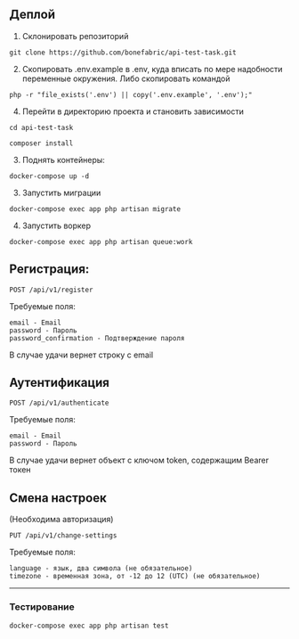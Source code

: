 ## Деплой
1. Склонировать репозиторий
```shell
git clone https://github.com/bonefabric/api-test-task.git
```
2. Скопировать .env.example в .env, куда вписать по мере надобности
переменные окружения. Либо скопировать командой
```shell
php -r "file_exists('.env') || copy('.env.example', '.env');"
```
4. Перейти в директорию проекта и становить зависимости
```shell
cd api-test-task
```
```shell
composer install

```
3. Поднять контейнеры:
```shell
docker-compose up -d
```
3. Запустить миграции
```shell
docker-compose exec app php artisan migrate
```
4. Запустить воркер
```shell
docker-compose exec app php artisan queue:work
```

## Регистрация:

    POST /api/v1/register
Требуемые поля:

    email - Email
    password - Пароль
    password_confirmation - Подтверждение пароля

В случае удачи вернет строку с email

## Аутентификация

    POST /api/v1/authenticate
Требуемые поля:

    email - Email
    password - Пароль
В случае удачи вернет объект с ключом token, содержащим Bearer токен

## Смена настроек
(Необходима авторизация)

    PUT /api/v1/change-settings
Требуемые поля:

    language - язык, два символа (не обязательное)
    timezone - временная зона, от -12 до 12 (UTC) (не обязательное)

<hr>

### Тестирование

```shell
docker-compose exec app php artisan test
```
